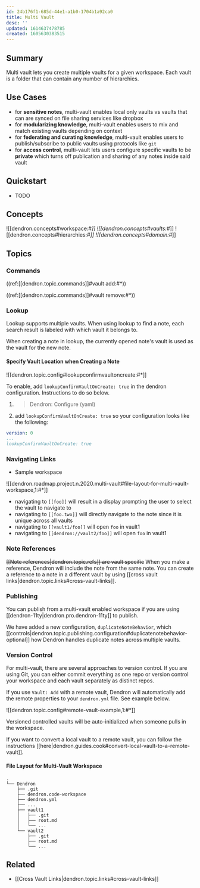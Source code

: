 ```yaml
---
id: 24b176f1-685d-44e1-a1b0-1704b1a92ca0
title: Multi Vault
desc: ''
updated: 1614637478785
created: 1605630383515
---
```

## Summary

Multi vault lets you create multiple vaults for a given workspace. Each vault is a folder that can contain any number of hierarchies. 

## Use Cases

- for **sensitive notes**, multi-vault enables local only vaults vs vaults that can are synced on file sharing services like dropbox 
- for **modularizing knowledge**, multi-vault enables users to mix and match existing vaults depending on context
- for **federating and curating knowledge**, multi-vault enables users to publish/subscribe to public vaults using protocols like `git`
- for **access control**, multi-vault lets users configure specific vaults to be **private** which turns off publication and sharing of any notes inside said vault

## Quickstart

- TODO

## Concepts

![[dendron.concepts#workspace:#*]]
![[dendron.concepts#vaults:#*]]
![[dendron.concepts#hierarchies:#*]]
![[dendron.concepts#domain:#*]]

## Topics

### Commands

((ref:[[dendron.topic.commands]]#vault add:#*))

((ref:[[dendron.topic.commands]]#vault remove:#*))

### Lookup

Lookup supports multiple vaults. When using lookup to find a note, each search result is labeled with which vault it belongs to. 

When creating a note in lookup, the currently opened note's vault is used as the vault for the new note.

#### Specify Vault Location when Creating a Note

![[dendron.topic.config#lookupconfirmvaultoncreate:#*]]

To enable,  add `lookupConfirmVaultOnCreate: true` in the dendron configuration. Instructions to do so below.

1. > Dendron: Configure (yaml)
2. add `lookupConfirmVaultOnCreate: true` so your configuration looks like the following:

```yml
version: 0
...
lookupConfirmVaultOnCreate: true
```

### Navigating Links
- Sample workspace

![[dendron.roadmap.project.n.2020.multi-vault#file-layout-for-multi-vault-workspace,1:#*]]

- navigating  to `[[foo]]` will result in a display prompting the user to select the vault to navigate to 
- navigating to `[[foo.two]]` will directly navigate to the note since it is unique across all vaults
- navigating to `[[vault1/foo]]` will open `foo` in vault1 
- navigating to `[[dendron://vault2/foo]]` will open `foo` in vault1

### Note References

~~[[Note references|dendron.topic.refs]] are vault specific~~ When you make a reference, Dendron will include the note from the same note. You can create a reference to a note in a different vault by using [[cross vault links|dendron.topic.links#cross-vault-links]].


### Publishing

You can publish from a multi-vault enabled workspace if you are using [[dendron-11ty|dendron.pro.dendron-11ty]] to publish. 

We have added a new configuration, `duplicateNoteBehavior`, which [[controls|dendron.topic.publishing.configuration#duplicatenotebehavior-optional]] how Dendron handles duplicate notes across multiple vaults. 

### Version Control

For multi-vault, there are several approaches to version control. If you are using Git, you can either commit everything as one repo or version control your workspace and each vault separately as distinct repos.

If you use `Vault: Add` with a remote vault, Dendron will automatically add the remote properties to your `dendron.yml` file. See example below.

![[dendron.topic.config#remote-vault-example,1:#*]]

Versioned controlled vaults will be auto-initialized when someone pulls in the workspace. 

If you want to convert a local vault to a remote vault, you can follow the instructions [[here|dendron.guides.cook#convert-local-vault-to-a-remote-vault]].

#### File Layout for Multi-Vault Workspace

```
.
└── Dendron
    ├── .git
    ├── dendron.code-workspace
    ├── dendron.yml
    ├── ...
    ├── vault1
    │   ├── .git
    │   ├── root.md
    │   └── ...
    └── vault2
        ├── .git
        ├── root.md
        └── ...
```


## Related
- [[Cross Vault Links|dendron.topic.links#cross-vault-links]]